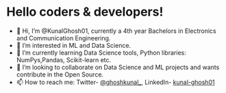 
# Hello coders & developers!

- 👋 Hi, I’m @KunalGhosh01, currently a 4th year Bachelors in Electronics and Communication Engineering.
- 👀 I’m interested in ML and Data Science. 
- 🌱 I’m currently learning Data Science tools, Python libraries: NumPys,Pandas, Scikit-learn etc. 
- 💞️ I’m looking to collaborate on Data Science and ML projects and wants contribute in the Open Source.
- 📫 How to reach me: Twitter- [@ghoshkunal_](https://twitter.com/ghoshkunal_), LinkedIn- [kunal-ghosh01](https://linkedin.com/in/kunal-ghosh01/)

<!---
KunalGhosh01/KunalGhosh01 is a ✨ special ✨ repository because its `README.md` (this file) appears on your GitHub profile.
You can click the Preview link to take a look at your changes.
--->
